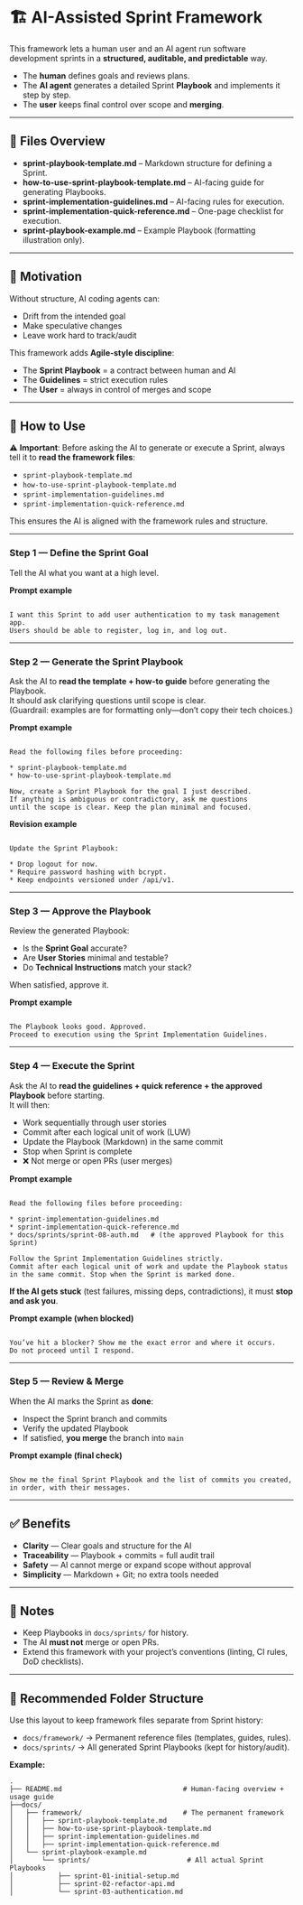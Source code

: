 # 🏗️ AI-Assisted Sprint Framework

This framework lets a human user and an AI agent run software development sprints in a **structured, auditable, and predictable** way.

- The **human** defines goals and reviews plans.  
- The **AI agent** generates a detailed Sprint **Playbook** and implements it step by step.  
- The **user** keeps final control over scope and **merging**.

---

## 📑 Files Overview

- **sprint-playbook-template.md** – Markdown structure for defining a Sprint.  
- **how-to-use-sprint-playbook-template.md** – AI-facing guide for generating Playbooks.  
- **sprint-implementation-guidelines.md** – AI-facing rules for execution.  
- **sprint-implementation-quick-reference.md** – One-page checklist for execution.  
- **sprint-playbook-example.md** – Example Playbook (formatting illustration only).  

---

## 🎯 Motivation

Without structure, AI coding agents can:
- Drift from the intended goal  
- Make speculative changes  
- Leave work hard to track/audit

This framework adds **Agile-style discipline**:
- The **Sprint Playbook** = a contract between human and AI  
- The **Guidelines** = strict execution rules  
- The **User** = always in control of merges and scope

---

## 🚀 How to Use

⚠️ **Important**: Before asking the AI to generate or execute a Sprint, always tell it to **read the framework files**:  
- `sprint-playbook-template.md`  
- `how-to-use-sprint-playbook-template.md`  
- `sprint-implementation-guidelines.md`  
- `sprint-implementation-quick-reference.md`  

This ensures the AI is aligned with the framework rules and structure.

---

### Step 1 — Define the Sprint Goal
Tell the AI what you want at a high level.

**Prompt example**
```

I want this Sprint to add user authentication to my task management app.
Users should be able to register, log in, and log out.

```

---

### Step 2 — Generate the Sprint Playbook
Ask the AI to **read the template + how-to guide** before generating the Playbook.  
It should ask clarifying questions until scope is clear.  
(Guardrail: examples are for formatting only—don’t copy their tech choices.)

**Prompt example**
```

Read the following files before proceeding:

* sprint-playbook-template.md
* how-to-use-sprint-playbook-template.md

Now, create a Sprint Playbook for the goal I just described.
If anything is ambiguous or contradictory, ask me questions
until the scope is clear. Keep the plan minimal and focused.

```

**Revision example**
```

Update the Sprint Playbook:

* Drop logout for now.
* Require password hashing with bcrypt.
* Keep endpoints versioned under /api/v1.

```

---

### Step 3 — Approve the Playbook
Review the generated Playbook:
- Is the **Sprint Goal** accurate?
- Are **User Stories** minimal and testable?
- Do **Technical Instructions** match your stack?

When satisfied, approve it.

**Prompt example**
```

The Playbook looks good. Approved.
Proceed to execution using the Sprint Implementation Guidelines.

```

---

### Step 4 — Execute the Sprint
Ask the AI to **read the guidelines + quick reference + the approved Playbook** before starting.  
It will then:
- Work sequentially through user stories  
- Commit after each logical unit of work (LUW)  
- Update the Playbook (Markdown) in the same commit  
- Stop when Sprint is complete  
- ❌ Not merge or open PRs (user merges)

**Prompt example**
```

Read the following files before proceeding:

* sprint-implementation-guidelines.md
* sprint-implementation-quick-reference.md
* docs/sprints/sprint-08-auth.md   # (the approved Playbook for this Sprint)

Follow the Sprint Implementation Guidelines strictly.
Commit after each logical unit of work and update the Playbook status
in the same commit. Stop when the Sprint is marked done.

```

**If the AI gets stuck** (test failures, missing deps, contradictions), it must **stop and ask you**.

**Prompt example (when blocked)**
```

You’ve hit a blocker? Show me the exact error and where it occurs.
Do not proceed until I respond.

```

---

### Step 5 — Review & Merge
When the AI marks the Sprint as **done**:
- Inspect the Sprint branch and commits  
- Verify the updated Playbook  
- If satisfied, **you merge** the branch into `main`

**Prompt example (final check)**
```

Show me the final Sprint Playbook and the list of commits you created,
in order, with their messages.

```

---

## ✅ Benefits

- **Clarity** — Clear goals and structure for the AI  
- **Traceability** — Playbook + commits = full audit trail  
- **Safety** — AI cannot merge or expand scope without approval  
- **Simplicity** — Markdown + Git; no extra tools needed

---

## 📌 Notes

- Keep Playbooks in `docs/sprints/` for history.  
- The AI **must not** merge or open PRs.  
- Extend this framework with your project’s conventions (linting, CI rules, DoD checklists).  

---

## 📂 Recommended Folder Structure

Use this layout to keep framework files separate from Sprint history:

- `docs/framework/` → Permanent reference files (templates, guides, rules).  
- `docs/sprints/` → All generated Sprint Playbooks (kept for history/audit).  

**Example:**
```plaintext
.
├── README.md                              # Human-facing overview + usage guide
├──docs/
│   ├── framework/                         # The permanent framework
│   │   ├── sprint-playbook-template.md
│   │   ├── how-to-use-sprint-playbook-template.md
│   │   ├── sprint-implementation-guidelines.md
│   │   ├── sprint-implementation-quick-reference.md
│   └── sprint-playbook-example.md
│       └── sprints/                        # All actual Sprint Playbooks
│           ├── sprint-01-initial-setup.md
│           ├── sprint-02-refactor-api.md
│           └── sprint-03-authentication.md
```

